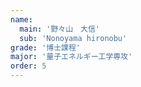 ```yaml
---
name:
  main: '野々山　大信'
  sub: 'Nonoyama hironobu'
grade: '博士課程'
major: '量子エネルギー工学専攻'
order: 5
---
```



